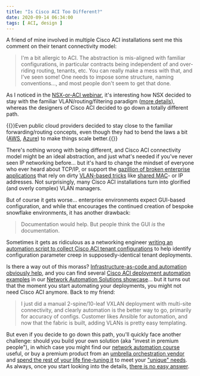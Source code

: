 ```yaml
---
title: "Is Cisco ACI Too Different?"
date: 2020-09-14 06:34:00
tags: [ ACI, design ]
---
```

A friend of mine involved in multiple Cisco ACI installations sent me this comment on their tenant connectivity model:

> I'm a bit allergic to ACI. The abstraction is mis-aligned with familiar configurations, in particular contracts being independent of and over-riding routing, tenants, etc. You can really make a mess with that, and I've seen some! One needs to impose some structure, naming conventions..., and most people don't seem to get that done.

As I noticed in the [NSX-or-ACI webinar](https://www.ipspace.net/VMware_NSX,_Cisco_ACI_or_Standard-Based_EVPN), it's interesting how NSX decided to stay with the familiar VLAN/routing/filtering paradigm ([more details](https://www.ipspace.net/VMware_NSX_Technical_Deep_Dive)), whereas the designers of Cisco ACI decided to go down a totally different path.
<!--more-->
{{<note>}}Even public cloud providers decided to stay close to the familiar forwarding/routing concepts, even though they had to bend the laws a bit ([AWS](https://blog.ipspace.net/2020/05/aws-networking-101.html), [Azure](https://blog.ipspace.net/2020/05/azure-networking-101.html)) to make things scale better.{{</note>}}

There's nothing wrong with being different, and Cisco ACI connectivity model might be an ideal abstraction, and just what's needed if you've never seen IP networking before... but it's hard to change the mindset of everyone who ever heard about TCP/IP, or support the [gazillion of broken enterprise applications](https://blog.ipspace.net/2013/09/sooner-or-later-someone-will-pay-for.html) that rely on dirty [VLAN-based tricks](https://blog.ipspace.net/2017/11/lets-pretend-we-run-distributed-storage.html) like [shared MAC](https://blog.ipspace.net/2009/08/turn-switch-into-hub-microsoft-way.html)- or IP addresses. Not surprisingly, many Cisco ACI installations turn into glorified (and overly complex) VLAN managers.

But of course it gets worse... enterprise environments expect GUI-based configuration, and while that encourages the continued creation of bespoke snowflake environments, it has another drawback:

> Documentation would help. But people think the GUI *is* the documentation.

Sometimes it gets as ridiculous as a networking engineer [writing an automation script to collect Cisco ACI tenant configurations](https://blog.ipspace.net/2018/06/automation-win-document-cisco-aci.html) to help identify configuration parameter creep in supposedly-identical tenant deployments.

Is there a way out of this morass? [Infrastructure-as-code and automation obviously help](https://blog.ipspace.net/2019/02/operating-cisco-aci-right-way.html), and you can find several [Cisco ACI deployment automation examples](https://blog.ipspace.net/2019/03/automating-cisco-aci-environment-with.html) in our [Network Automation Solutions showcase](https://www.ipspace.net/NetAutSol/Solutions)... but it turns out that the moment you start automating your deployments, you might not need Cisco ACI anymore. Back to my friend:

> I just did a manual 2-spine/10-leaf VXLAN deployment with multi-site connectivity, and clearly automation is the better way to go, primarily for accuracy of configs. Customer likes Ansible for automation, and now that the fabric is built, adding VLANs is pretty easy templating.

But even if you decide to go down this path, you'll quickly face another challenge: should you build your own solution (aka "invest in premium people"), in which case you might find our [network automation course](https://www.ipspace.net/Building_Network_Automation_Solutions) useful, or buy a premium product from an [umbrella orchestration vendor](https://blog.ipspace.net/2015/01/lock-in-is-inevitable-get-used-to-it.html) and [spend the rest of your life fine-tuning it](/2018/05/why-is-network-automation-so-hard.html) to meet your ["unique" needs](/2013/04/this-is-what-makes-networking-so-complex.html). As always, once you start looking into the details, [there is no easy answer](https://www.goodreads.com/quotes/8639959-for-every-complex-problem-there-is-an-answer-that-is).